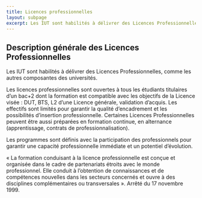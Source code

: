 ```yaml
---
title: Licences professionnelles
layout: subpage
excerpt: Les IUT sont habilités à délivrer des Licences Professionnelles, comme les autres composantes des universités.
---
```


## Description générale des Licences Professionnelles

Les IUT sont habilités à délivrer des Licences Professionnelles, comme les autres composantes des universités.

Les licences professionnelles sont ouvertes à tous les étudiants titulaires d’un bac+2 dont la formation est compatible avec les objectifs de la Licence  visée : DUT, BTS, L2 d’une Licence générale, validation d’acquis.
Les effectifs sont limités pour garantir la qualité d’encadrement et les possibilités d’insertion professionnelle. Certaines Licences Professionnelles peuvent être aussi préparées en formation continue, en alternance (apprentissage, contrats de professionnalisation).

Les programmes sont définis avec la participation des professionnels pour garantir une capacité professionnelle immédiate et un potentiel d’évolution.

« La formation conduisant à la licence professionnelle est conçue et organisée dans le cadre de partenariats étroits avec le monde professionnel. Elle conduit à l’obtention de connaissances et de compétences nouvelles dans les secteurs concernés et ouvre à des disciplines complémentaires ou transversales ». Arrêté du 17 novembre 1999.
